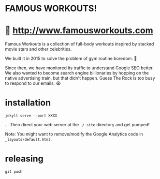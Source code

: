 # FAMOUS WORKOUTS!

# 🔑 http://www.famousworkouts.com

Famous Workouts is a collection of full-body workouts inspired by stacked movie stars and other celebrities.

We built it in 2015 to solve the problem of gym routine boredom. 💪

Since then, we have monitored its traffic to understand Google SEO better. We also wanted to become search engine billionaries by hopping on the native advertising train, but that didn't happen. Guess The Rock is too busy to respond to our emails. 😭

# installation

    jekyll serve --port XXXX

... Then direct your web server at the `./_site` directory and get pumped!

Note: You might want to remove/modify the Google Analytics code in `_layouts/default.html`.

# releasing

    git push
